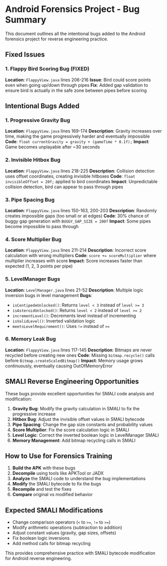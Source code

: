 # Android Forensics Project - Bug Summary

This document outlines all the intentional bugs added to the Android forensics project for reverse engineering practice.

## Fixed Issues

### 1. Flappy Bird Scoring Bug (FIXED)
**Location**: `FlappyView.java` lines 206-216
**Issue**: Bird could score points even when going up/down through pipes
**Fix**: Added gap validation to ensure bird is actually in the safe zone between pipes before scoring

## Intentional Bugs Added

### 1. Progressive Gravity Bug
**Location**: `FlappyView.java` lines 169-174
**Description**: Gravity increases over time, making the game progressively harder and eventually impossible
**Code**: `float currentGravity = gravity + (gameTime * 0.1f);`
**Impact**: Game becomes unplayable after ~30 seconds

### 2. Invisible Hitbox Bug
**Location**: `FlappyView.java` lines 218-225
**Description**: Collision detection uses offset coordinates, creating invisible hitboxes
**Code**: `float invisibleOffset = 20f;` applied to bird coordinates
**Impact**: Unpredictable collision detection, bird can appear to pass through pipes

### 3. Pipe Spacing Bug
**Location**: `FlappyView.java` lines 150-163, 200-203
**Description**: Randomly creates impossible gaps (too small or at edges)
**Code**: 30% chance of buggy gap generation with `BUGGY_GAP_SIZE = 200f`
**Impact**: Some pipes become impossible to pass through

### 4. Score Multiplier Bug
**Location**: `FlappyView.java` lines 211-214
**Description**: Incorrect score calculation with wrong multipliers
**Code**: `score += scoreMultiplier` where multiplier increases with score
**Impact**: Score increases faster than expected (1, 2, 3 points per pipe)

### 5. LevelManager Bugs
**Location**: `LevelManager.java` lines 21-52
**Description**: Multiple logic inversion bugs in level management
**Bugs**:
- `isCentipedeUnlocked()`: Returns `level < 3` instead of `level >= 3`
- `isAsteroidUnlocked()`: Returns `level < 2` instead of `level >= 2`
- `incrementLevel()`: Decrements level instead of incrementing
- `isValidLevel()`: Inverted validation logic
- `meetsLevelRequirement()`: Uses `!=` instead of `>=`

### 6. Memory Leak Bug
**Location**: `FlappyView.java` lines 117-145
**Description**: Bitmaps are never recycled before creating new ones
**Code**: Missing `bitmap.recycle()` calls before `Bitmap.createScaledBitmap()`
**Impact**: Memory usage grows continuously, eventually causing OutOfMemoryError

## SMALI Reverse Engineering Opportunities

These bugs provide excellent opportunities for SMALI code analysis and modification:

1. **Gravity Bug**: Modify the gravity calculation in SMALI to fix the progressive increase
2. **Hitbox Bug**: Adjust the invisible offset values in SMALI bytecode
3. **Pipe Spacing**: Change the gap size constants and probability values
4. **Score Multiplier**: Fix the score calculation logic in SMALI
5. **Level Logic**: Correct the inverted boolean logic in LevelManager SMALI
6. **Memory Management**: Add bitmap recycling calls in SMALI

## How to Use for Forensics Training

1. **Build the APK** with these bugs
2. **Decompile** using tools like APKTool or JADX
3. **Analyze** the SMALI code to understand the bug implementations
4. **Modify** the SMALI bytecode to fix the bugs
5. **Recompile** and test the fixes
6. **Compare** original vs modified behavior

## Expected SMALI Modifications

- Change comparison operators (`<` to `>=`, `!=` to `>=`)
- Modify arithmetic operations (subtraction to addition)
- Adjust constant values (gravity, gap sizes, offsets)
- Fix boolean logic inversions
- Add method calls for bitmap recycling

This provides comprehensive practice with SMALI bytecode modification for Android reverse engineering.
